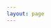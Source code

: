 ```yaml
---
layout: page
---
```



<div id="c1"></div>
<div id="c2"></div>


<script type="module">
  import { burrow, html, state } from '/dist/burrow.js';
  
  // Create local state for this burrow
  const data = state({
    message: 'WELCOME TO NBA JAM',
    count: 0
  });
  
  function handleClick() {
    data.count++;
        
    if (data.count >= 2) {
      data.message = 'HE’S HEATING UP';
    }
    
    if (data.count >= 3) {
      data.message = 'HE’S ON FIRE!';
      if (data.count > 3) data.message += ` x ${data.count - 3}`;
    }
  }
  
  function resetClick() {
    data.message = 'WELCOME TO NBA JAM';
    data.count = 0;
  }
  
  // C1
  const c1 = burrow(() => html`
    <div style="border: solid 2px dodgerblue; padding: 1rem; margin-block-start: 2rem;">
      <button @click=${handleClick}>
        Clicks: ${data.count}
      </button>
      
      <p style="margin-block-start: 1rem;">${data.message}</p>
    </div>
  `, 'c1');

  // C2
  burrow(() => html`
    <div style="border: solid 2px dodgerblue; padding: 1rem; margin-block-start: 2rem;">
      <button @click=${resetClick} ?disabled=${data.count === 0}>
        Reset clicks
      </button>
      
      <p style="margin-block-start: 1rem;">Total count: ${data.count}</p>
    </div>
  `, 'c2');
</script>
